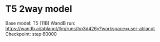 # T5 2way model

Base model: T5 (11B)
WandB run: https://wandb.ai/ablanot/llm/runs/hp3d426y?workspace=user-ablanot
Checkpoint: step 60000
